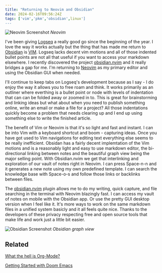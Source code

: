 ```yaml
---
title: "Returning to Neovim and Obsidian"
date: 2024-02-16T09:56:24Z
tags: ['vim','pkm','obsidian',linux']
---
```


![Neovim Screenshot](/2024-02-16-returning-to-neovim-and-obsidian/2024-02-16-neovim-screenshot.png) 
*Neovim*

I've been giving [Logseq](https://logseq.com/) a really good go since the beginning of the year. I love the way it works actually but the thing that has made me return to [Obsidian](https://obsidian.md/) is [VIM](https://en.wikipedia.org/wiki/Vim_(text_editor)). Logseq lacks decent vim motions and all of those indented bullet points are not all that useful if you want to access your markdown elsewhere. I recently discovered the project [obsidian.nvim](https://github.com/epwalsh/obsidian.nvim) and it really bridges a gap for me. I'm returning to [Neovim](https://neovim.io/) as my primary editor and using the Obsidian GUI when needed.

I'll continue to keep tabs on Logseq's development because as I say - I do enjoy the way it allows you to free roam and think. It works primarily as an outliner where everthing is a bullet point or node with levels of indentation that can can be folded away or zoomed in to. This is great for brainstorming and linking ideas but what about when you need to publish something online, write an email or make a file for a project? All those indentations quickly become a problem that needs clearing up and I end up using something else to write the finished article.

The benefit of Vim or Neovim is that it's so light and fast and instant. I can be into Vim with a keyboard shortcut and boom - capturing ideas. Once you have got used to Vim navigations for editing text everything else seems to be really inefficient. Obsidan has a fairly decent implemtation of the Vim motions and is a reasonably light and easy to use markdown editor, the bi-directional linking between notes and the beautiful graph view being the major selling point. With Obsidian.nvim we get that interlinking and exploration of our vault of notes right in Neovim. I can press Space-n-n and it generates a new note using my own predefined template. I can search the knowledge base with Space-o-s and follow those links or backlinks between files. 

The [obsidian.nvim](https://github.com/epwalsh/obsidian.nvim) plugin allows me to do my writing, quick capture, and file searching in the terminal with Neovim blazingly fast. I can access my vault of notes on mobile with the Obsidian app. Or use the pretty GUI desktop version when I feel like it. It's more ways to work on the same markdown files in a unified system basicly and it all feels quite nice. Thanks to the developers of these privacy respecting free and open source tools that make life and work just a little bit easier.

![Obsidian Screenshot](/2024-02-16-returning-to-neovim-and-obsidian/2024-02-16-obsidian-graph-view.png) 
*Obsidian graph view*

## Related

[What the hell is Org-Mode?](/posts/2023-12-01-what-the-hell-is-org-mode/)


[Getting Started with Doom Emacs](/posts/2023-01-27-getting-started-with-doom-emacs/)
